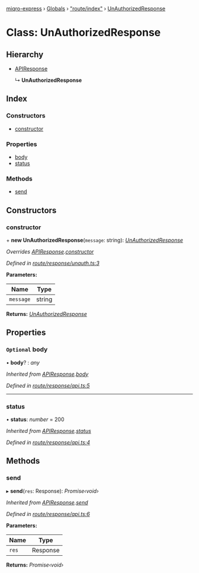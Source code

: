 [miqro-express](../README.md) › [Globals](../globals.md) › ["route/index"](../modules/_route_index_.md) › [UnAuthorizedResponse](_route_index_.unauthorizedresponse.md)

# Class: UnAuthorizedResponse

## Hierarchy

* [APIResponse](_index_.apiresponse.md)

  ↳ **UnAuthorizedResponse**

## Index

### Constructors

* [constructor](_route_index_.unauthorizedresponse.md#constructor)

### Properties

* [body](_route_index_.unauthorizedresponse.md#optional-body)
* [status](_route_index_.unauthorizedresponse.md#status)

### Methods

* [send](_route_index_.unauthorizedresponse.md#send)

## Constructors

###  constructor

\+ **new UnAuthorizedResponse**(`message`: string): *[UnAuthorizedResponse](_route_index_.unauthorizedresponse.md)*

*Overrides [APIResponse](_index_.apiresponse.md).[constructor](_index_.apiresponse.md#constructor)*

*Defined in [route/response/unauth.ts:3](https://github.com/claukers/miqro-express/blob/47304ab/src/route/response/unauth.ts#L3)*

**Parameters:**

Name | Type |
------ | ------ |
`message` | string |

**Returns:** *[UnAuthorizedResponse](_route_index_.unauthorizedresponse.md)*

## Properties

### `Optional` body

• **body**? : *any*

*Inherited from [APIResponse](_index_.apiresponse.md).[body](_index_.apiresponse.md#optional-body)*

*Defined in [route/response/api.ts:5](https://github.com/claukers/miqro-express/blob/47304ab/src/route/response/api.ts#L5)*

___

###  status

• **status**: *number* = 200

*Inherited from [APIResponse](_index_.apiresponse.md).[status](_index_.apiresponse.md#status)*

*Defined in [route/response/api.ts:4](https://github.com/claukers/miqro-express/blob/47304ab/src/route/response/api.ts#L4)*

## Methods

###  send

▸ **send**(`res`: Response): *Promise‹void›*

*Inherited from [APIResponse](_index_.apiresponse.md).[send](_index_.apiresponse.md#send)*

*Defined in [route/response/api.ts:6](https://github.com/claukers/miqro-express/blob/47304ab/src/route/response/api.ts#L6)*

**Parameters:**

Name | Type |
------ | ------ |
`res` | Response |

**Returns:** *Promise‹void›*
